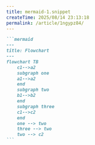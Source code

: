 ```yaml
---
title: mermaid-1.snippet
createTime: 2025/08/14 23:13:18
permalink: /article/1ngypz84/
---
```

````md
```mermaid
---
title: Flowchart
---
flowchart TB
    c1-->a2
    subgraph one
    a1-->a2
    end
    subgraph two
    b1-->b2
    end
    subgraph three
    c1-->c2
    end
    one --> two
    three --> two
    two --> c2
```
````
